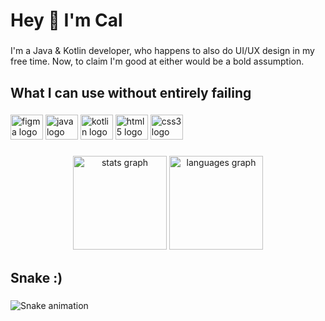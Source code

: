<h1 align="left">Hey 👋 I'm Cal</h1>

###

<p align="left">I'm a Java & Kotlin developer, who happens to also do UI/UX design in my free time. Now, to claim I'm good at either would be a bold assumption.</p>

###

<h2 align="left">What I can use without entirely failing</h2>

###

<div align="left">
  <img src="https://cdn.jsdelivr.net/gh/devicons/devicon/icons/figma/figma-original.svg" height="40" width="52" alt="figma logo"  />
  <img src="https://cdn.jsdelivr.net/gh/devicons/devicon/icons/java/java-original.svg" height="40" width="52" alt="java logo"  />
  <img src="https://cdn.jsdelivr.net/gh/devicons/devicon/icons/kotlin/kotlin-original.svg" height="40" width="52" alt="kotlin logo"  />
  <img src="https://cdn.jsdelivr.net/gh/devicons/devicon/icons/html5/html5-original.svg" height="40" width="52" alt="html5 logo"  />
  <img src="https://cdn.jsdelivr.net/gh/devicons/devicon/icons/css3/css3-original.svg" height="40" width="52" alt="css3 logo"  />
</div>

###

<div align="center">
  <img src="https://github-readme-stats.vercel.app/api?hide_title=false&hide_rank=false&show_icons=true&include_all_commits=true&count_private=true&disable_animations=false&theme=nord&locale=en&hide_border=false&custom_title=My awful stats&username=CaledonianEH" height="150" alt="stats graph"  />
  <img src="https://github-readme-stats.vercel.app/api/top-langs?locale=en&hide_title=false&layout=compact&card_width=320&langs_count=5&theme=nord&hide_border=false&username=CaledonianEH" height="150" alt="languages graph"  />
</div>

###

<h2 align="left">Snake :)</h2>

###

<img src="https://raw.githubusercontent.com/CaledonianEH/CaledonianEH/blob/output/snake.svg" alt="Snake animation" />

###
